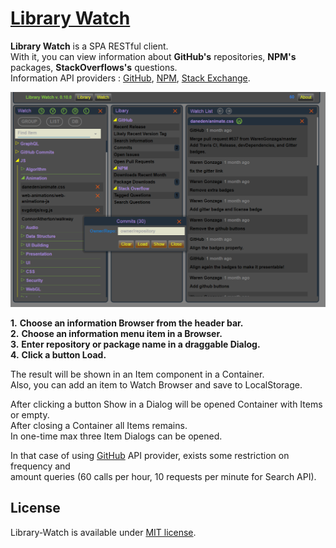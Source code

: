 # [Library Watch](https://zhnzhn.github.io/library-watch)
**Library Watch** is a SPA RESTful client.   
With it, you can view information about **GitHub's** repositories, **NPM's** packages, **StackOverflows's** questions.   
Information API providers : [GitHub](https://www.github.com/), [NPM](https://www.npmjs.com/), [Stack Exchange](https://stackexchange.com/).    

![alt text](screenshots/library-watch.png?raw=true "Library Watch")

**1.** **Choose an information Browser from the header bar.**  
**2.** **Choose an information menu item in a Browser.**   
**3.** **Enter repository or package name in a draggable Dialog.**   
**4.** **Click a button Load.**   

The result will be shown in an Item component in a Container.  
Also, you can add an item to Watch Browser and save to LocalStorage.  

After clicking a button Show in a Dialog will be opened Container with Items or empty.  
After closing a Container all Items remains.  
In one-time max three Item Dialogs can be opened.  

In that case of using [GitHub](https://developer.github.com/v3/#rate-limiting) API provider, exists some restriction on frequency and  
amount queries (60 calls per hour, 10 requests per minute for Search API).

## License
Library-Watch is available under [MIT license](https://opensource.org/licenses/MIT).